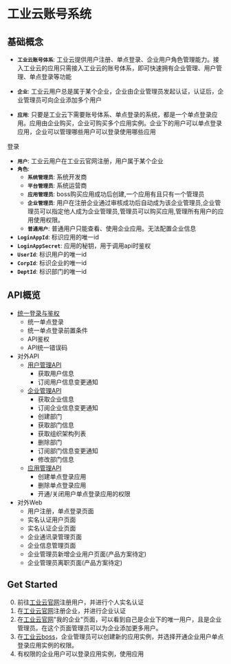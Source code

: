 # 工业云账号系统

## 基础概念

* **`工业云账号体系`**: 工业云提供用户注册、单点登录、企业用户角色管理能力。接入工业云的应用只需接入工业云的账号体系，即可快速拥有企业管理、用户管理、单点登录等功能
* **`企业`**: 工业云用户总是属于某个企业，企业由企业管理员发起认证，认证后，企业管理员可向企业添加多个用户

* **`应用`**: 只要是工业云下需要账号体系、单点登录的系统，都是一个单点登录应用。应用由企业购买，企业可购买多个应用实例。企业下的用户可以单点登录应用，企业可以管理哪些用户可以登录使用哪些应用

登录

* **`用户`**: 工业云用户在工业云官网注册，用户属于某个企业
* **`角色`**:
  - **`系统管理员`**: 系统开发商
  - **`平台管理员`**: 系统运营商
  - **`应用管理员`**: boss购买应用成功后创建,一个应用有且只有一个管理员
  - **`企业管理员`**: 用户在注册企业通过审核成功后自动成为该企业管理员,企业管理员可以指定他人成为企业管理员,管理员可以购买应用,管理所有用户的应用使用权限。
  - **`普通用户`**:  普通用户只能查看、使用企业应用。无法配置企业信息
* **`LoginAppId`**: 标识应用的唯一id
* **`LoginAppSecret`**: 应用的秘钥，用于调用api时鉴权
* **`UserId`**: 标识用户的唯一id
* **`CorpId`**: 标识企业的唯一id
* **`DeptId`**: 标识部门的唯一id


## API概览

* [统一登录与鉴权](oauth.md)
    + 统一单点登录
    + 统一单点登录前置条件
    + API鉴权
    + API统一错误码
* 对外API
    + [用户管理API](user.md)
        + 获取用户信息
        + 订阅用户信息变更通知
    + [企业管理API](corp.md)
        + 获取企业信息
        + 订阅企业信息变更通知
        + 创建部门
        + 获取部门信息
        + 获取组织架构列表
        + 删除部门
        + 订阅部门信息变更通知
        + 修改部门信息
    + [应用管理API](app.md)
        + 创建单点登录应用
        + 删除单点登录应用
        + 开通/关闭用户单点登录应用的权限
* 对外Web
    + 用户注册，单点登录页面
    + 实名认证用户页面
    + 实名认证企业页面
    + 企业通讯录管理页面
    + 企业信息管理页面
    + 企业管理员新增企业用户页面(产品方案待定)
    + 企业管理员离职页面(产品方案待定)

## Get Started

0. 前往[工业云官网](http://industry_account.qcloud.com)注册用户，并进行个人实名认证
1. 在[工业云官网](http://industry_account.qcloud.com)注册企业，并进行企业认证
1. 在[工业云官网](http://industry_account.qcloud.com)"我的企业"页面，可以看到自己是企业下的唯一用户，且是企业管理员。在这个页面管理员可以为企业添加更多用户。
2. 在[工业云boss](http://industry_account.qcloud.com)，企业管理员可以创建新的应用实例，并选择开通企业用户单点登录应用实例的权限。
3. 有权限的企业用户可以登录应用实例，使用应用

